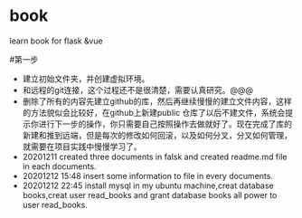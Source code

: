 <!--
 * @Author: dofospider
 * @since: 2020-12-11 15:55:20
 * @lastTime: 2020-12-12 22:55:16
 * @LastAuthor: Do not edit
-->
# book
learn book for flask &amp;vue

#第一步
- 建立初始文件夹，并创建虚拟环境。
- 和远程的git连接，这个过程还不是很清楚，需要认真研究。@@@
- 删除了所有的内容先建立github的库，然后再继续慢慢的建立文件内容，这样的方法貌似会比较好，在github上新建public 仓库了以后不建文件，系统会提示你进行下一步的操作，你只需要自己按照操作去做就好了。现在完成了库的新建和推到远端，但是每次的修改如何回滚，以及如何分叉，分叉如何管理，就需要在项目实践中慢慢学习了。
- 20201211 created three documents in falsk and created readme.md file in each documents.
- 20201212 15:48 insert some information to file in every documents.
- 20201212 22:45 install mysql in my ubuntu machine,creat database books,creat user read_books and grant database books all power to user read_books.